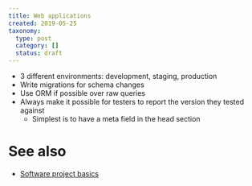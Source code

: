 ```yaml
---
title: Web applications
created: 2019-05-25
taxonomy:
  type: post
  category: []
  status: draft
---
```


* 3 different environments: development, staging, production
* Write migrations for schema changes
* Use ORM if possible over raw queries
* Always make it possible for testers to report the version they tested against
	* Simplest is to have a meta field in the head section

# See also
* [Software project basics](../software-project-basics)

